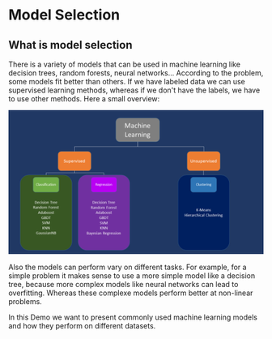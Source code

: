# Model Selection
## What is model selection
There is a variety of models that can be used in machine learning like decision trees, random forests, neural networks...
According to the problem, some models fit better than others. If we have labeled data we can use supervised learning methods, whereas if we don't have the labels, we have to use other methods. Here a small overview:

![alt text](https://github.com/sdsc-bw/DataFactory/blob/develop/images/model_selection.png)

Also the models can perform vary on different tasks. For example, for a simple problem it makes sense to use a more simple model like a decision tree, because more complex models like neural networks can lead to overfitting. Whereas these complexe models perform better at non-linear problems.

In this Demo we want to present commonly used machine learning models and how they perform on different datasets.
